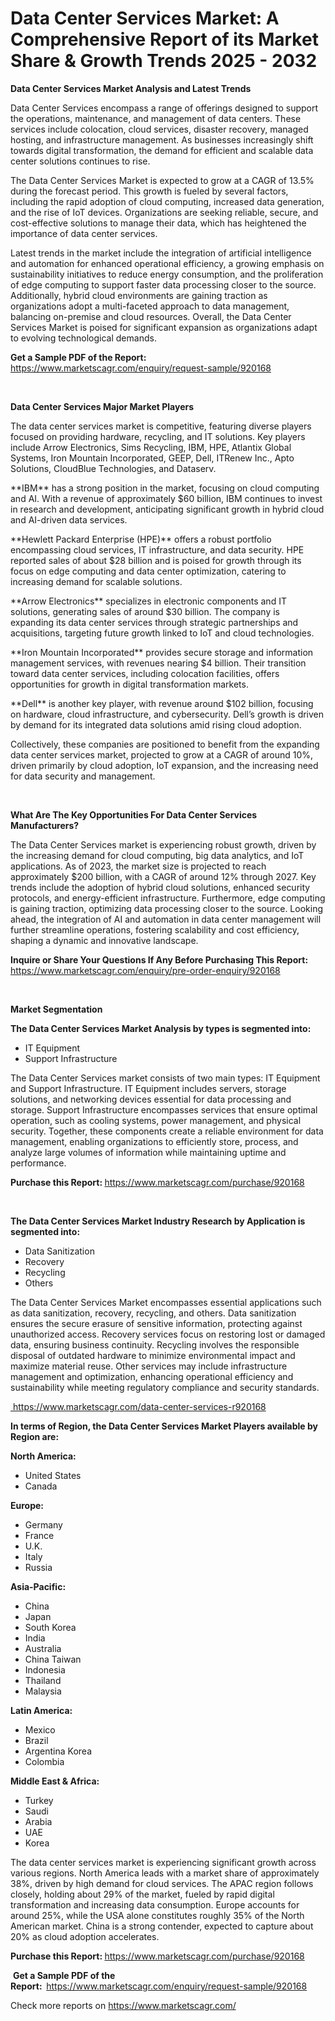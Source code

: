 <p><h1>Data Center Services Market: A Comprehensive Report of its Market Share & Growth Trends 2025 - 2032</h1></p><p><strong>Data Center Services Market Analysis and Latest Trends</strong></p>
<p><p>Data Center Services encompass a range of offerings designed to support the operations, maintenance, and management of data centers. These services include colocation, cloud services, disaster recovery, managed hosting, and infrastructure management. As businesses increasingly shift towards digital transformation, the demand for efficient and scalable data center solutions continues to rise.</p><p>The Data Center Services Market is expected to grow at a CAGR of 13.5% during the forecast period. This growth is fueled by several factors, including the rapid adoption of cloud computing, increased data generation, and the rise of IoT devices. Organizations are seeking reliable, secure, and cost-effective solutions to manage their data, which has heightened the importance of data center services.</p><p>Latest trends in the market include the integration of artificial intelligence and automation for enhanced operational efficiency, a growing emphasis on sustainability initiatives to reduce energy consumption, and the proliferation of edge computing to support faster data processing closer to the source. Additionally, hybrid cloud environments are gaining traction as organizations adopt a multi-faceted approach to data management, balancing on-premise and cloud resources. Overall, the Data Center Services Market is poised for significant expansion as organizations adapt to evolving technological demands.</p></p>
<p><strong>Get a Sample PDF of the Report:&nbsp;</strong> <a href="https://www.marketscagr.com/enquiry/request-sample/920168?utm_campaign=2468&utm_medium=2&utm_source=Github&utm_content=ia&utm_term=07032025&utm_id=data-center-services">https://www.marketscagr.com/enquiry/request-sample/920168</a></p>
<p>&nbsp;</p>
<p><strong>Data Center Services Major Market Players</strong></p>
<p><p>The data center services market is competitive, featuring diverse players focused on providing hardware, recycling, and IT solutions. Key players include Arrow Electronics, Sims Recycling, IBM, HPE, Atlantix Global Systems, Iron Mountain Incorporated, GEEP, Dell, ITRenew Inc., Apto Solutions, CloudBlue Technologies, and Dataserv.</p><p>**IBM** has a strong position in the market, focusing on cloud computing and AI. With a revenue of approximately $60 billion, IBM continues to invest in research and development, anticipating significant growth in hybrid cloud and AI-driven data services.</p><p>**Hewlett Packard Enterprise (HPE)** offers a robust portfolio encompassing cloud services, IT infrastructure, and data security. HPE reported sales of about $28 billion and is poised for growth through its focus on edge computing and data center optimization, catering to increasing demand for scalable solutions.</p><p>**Arrow Electronics** specializes in electronic components and IT solutions, generating sales of around $30 billion. The company is expanding its data center services through strategic partnerships and acquisitions, targeting future growth linked to IoT and cloud technologies.</p><p>**Iron Mountain Incorporated** provides secure storage and information management services, with revenues nearing $4 billion. Their transition toward data center services, including colocation facilities, offers opportunities for growth in digital transformation markets.</p><p>**Dell** is another key player, with revenue around $102 billion, focusing on hardware, cloud infrastructure, and cybersecurity. Dell’s growth is driven by demand for its integrated data solutions amid rising cloud adoption.</p><p>Collectively, these companies are positioned to benefit from the expanding data center services market, projected to grow at a CAGR of around 10%, driven primarily by cloud adoption, IoT expansion, and the increasing need for data security and management.</p></p>
<p>&nbsp;</p>
<p><strong>What Are The Key Opportunities For Data Center Services Manufacturers?</strong></p>
<p><p>The Data Center Services market is experiencing robust growth, driven by the increasing demand for cloud computing, big data analytics, and IoT applications. As of 2023, the market size is projected to reach approximately $200 billion, with a CAGR of around 12% through 2027. Key trends include the adoption of hybrid cloud solutions, enhanced security protocols, and energy-efficient infrastructure. Furthermore, edge computing is gaining traction, optimizing data processing closer to the source. Looking ahead, the integration of AI and automation in data center management will further streamline operations, fostering scalability and cost efficiency, shaping a dynamic and innovative landscape.</p></p>
<p><strong>Inquire or Share Your Questions If Any Before Purchasing This Report:</strong> <a href="https://www.marketscagr.com/enquiry/pre-order-enquiry/920168?utm_campaign=2468&utm_medium=2&utm_source=Github&utm_content=ia&utm_term=07032025&utm_id=data-center-services">https://www.marketscagr.com/enquiry/pre-order-enquiry/920168</a></p>
<p>&nbsp;</p>
<p><strong>Market Segmentation</strong></p>
<p><strong>The Data Center Services Market Analysis by types is segmented into:</strong></p>
<p><ul><li>IT Equipment</li><li>Support Infrastructure</li></ul></p>
<p><p>The Data Center Services market consists of two main types: IT Equipment and Support Infrastructure. IT Equipment includes servers, storage solutions, and networking devices essential for data processing and storage. Support Infrastructure encompasses services that ensure optimal operation, such as cooling systems, power management, and physical security. Together, these components create a reliable environment for data management, enabling organizations to efficiently store, process, and analyze large volumes of information while maintaining uptime and performance.</p></p>
<p><strong>Purchase this Report:&nbsp;</strong><a href="https://www.marketscagr.com/purchase/920168?utm_campaign=2468&utm_medium=2&utm_source=Github&utm_content=ia&utm_term=07032025&utm_id=data-center-services">https://www.marketscagr.com/purchase/920168</a></p>
<p>&nbsp;</p>
<p><strong>The Data Center Services Market Industry Research by Application is segmented into:</strong></p>
<p><ul><li>Data Sanitization</li><li>Recovery</li><li>Recycling</li><li>Others</li></ul></p>
<p><p>The Data Center Services Market encompasses essential applications such as data sanitization, recovery, recycling, and others. Data sanitization ensures the secure erasure of sensitive information, protecting against unauthorized access. Recovery services focus on restoring lost or damaged data, ensuring business continuity. Recycling involves the responsible disposal of outdated hardware to minimize environmental impact and maximize material reuse. Other services may include infrastructure management and optimization, enhancing operational efficiency and sustainability while meeting regulatory compliance and security standards.</p></p>
<p><a href="https://www.marketscagr.com/data-center-services-r920168?utm_campaign=2468&utm_medium=2&utm_source=Github&utm_content=ia&utm_term=07032025&utm_id=data-center-services">&nbsp;https://www.marketscagr.com/data-center-services-r920168</a></p>
<p><strong>In terms of Region, the Data Center Services Market Players available by Region are:</strong></p>
<p>
    <p> <strong> North America: </strong>
        <ul>
            <li>United States</li>
            <li>Canada</li>
        </ul>
        </p> 
    <p> <strong> Europe: </strong>
        <ul>
            <li>Germany</li>
            <li>France</li>
            <li>U.K.</li>
            <li>Italy</li>
            <li>Russia</li>
        </ul>
        </p> 
    <p> <strong> Asia-Pacific: </strong>
        <ul>
            <li>China</li>
            <li>Japan</li>
            <li>South Korea</li>
            <li>India</li>
            <li>Australia</li>
            <li>China Taiwan</li>
            <li>Indonesia</li>
            <li>Thailand</li>
            <li>Malaysia</li>
        </ul>
        </p> 
    <p> <strong> Latin America: </strong>
        <ul>
            <li>Mexico</li>
            <li>Brazil</li>
            <li>Argentina Korea</li>
            <li>Colombia</li>
        </ul>
        </p> 
    <p> <strong> Middle East & Africa: </strong>
        <ul>
            <li>Turkey</li>
            <li>Saudi</li>
            <li>Arabia</li>
            <li>UAE</li>
            <li>Korea</li>
        </ul>
    </p>
    </p>
<p><p>The data center services market is experiencing significant growth across various regions. North America leads with a market share of approximately 38%, driven by high demand for cloud services. The APAC region follows closely, holding about 29% of the market, fueled by rapid digital transformation and increasing data consumption. Europe accounts for around 25%, while the USA alone constitutes roughly 35% of the North American market. China is a strong contender, expected to capture about 20% as cloud adoption accelerates.</p></p>
<p><strong>Purchase this Report: </strong><a href="https://www.marketscagr.com/purchase/920168?utm_campaign=2468&utm_medium=2&utm_source=Github&utm_content=ia&utm_term=07032025&utm_id=data-center-services">https://www.marketscagr.com/purchase/920168</a></p>
<p>&nbsp;<strong>Get a Sample PDF of the Report:&nbsp;&nbsp;</strong><a href="https://www.marketscagr.com/enquiry/request-sample/920168?utm_campaign=2468&utm_medium=2&utm_source=Github&utm_content=ia&utm_term=07032025&utm_id=data-center-services">https://www.marketscagr.com/enquiry/request-sample/920168</a></p>
<p><strong></strong></p>
<p>Check more reports on <a href="https://www.marketscagr.com/?utm_campaign=2468&utm_medium=2&utm_source=Github&utm_content=ia&utm_term=07032025&utm_id=data-center-services">https://www.marketscagr.com/</a></p>